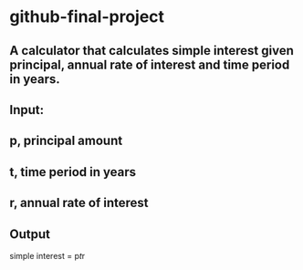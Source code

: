 # github-final-project

## A calculator that calculates simple interest given principal, annual rate of interest and time period in years.

## Input:
   ## p, principal amount 
   ## t, time period in years 
   ## r, annual rate of interest 
## Output
   simple interest = p*t*r
